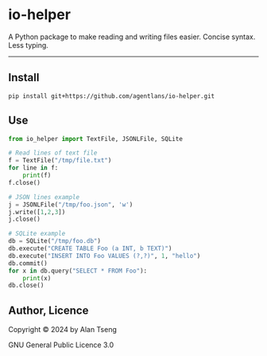 # io-helper

A Python package to make reading and writing files easier.
Concise syntax. Less typing.

---

## Install

`pip install git+https://github.com/agentlans/io-helper.git`

## Use

```python
from io_helper import TextFile, JSONLFile, SQLite

# Read lines of text file
f = TextFile("/tmp/file.txt")
for line in f:
	print(f)
f.close()

# JSON lines example
j = JSONLFile("/tmp/foo.json", 'w')
j.write([1,2,3])
j.close()

# SQLite example
db = SQLite("/tmp/foo.db")
db.execute("CREATE TABLE Foo (a INT, b TEXT)")
db.execute("INSERT INTO Foo VALUES (?,?)", 1, "hello")
db.commit()
for x in db.query("SELECT * FROM Foo"):
	print(x)
db.close()
```

## Author, Licence

Copyright :copyright: 2024 by Alan Tseng

GNU General Public Licence 3.0